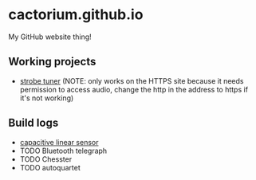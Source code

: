 # cactorium.github.io
My GitHub website thing!

## Working projects
- [strobe tuner](./strober-tuner/strobe.html) (NOTE: only works on the HTTPS site because it needs permission to access audio, change the http in the address to https if it's not working)

## Build logs
- [capacitive linear sensor](./linear-sensors.md)
- TODO Bluetooth telegraph
- TODO Chesster
- TODO autoquartet

